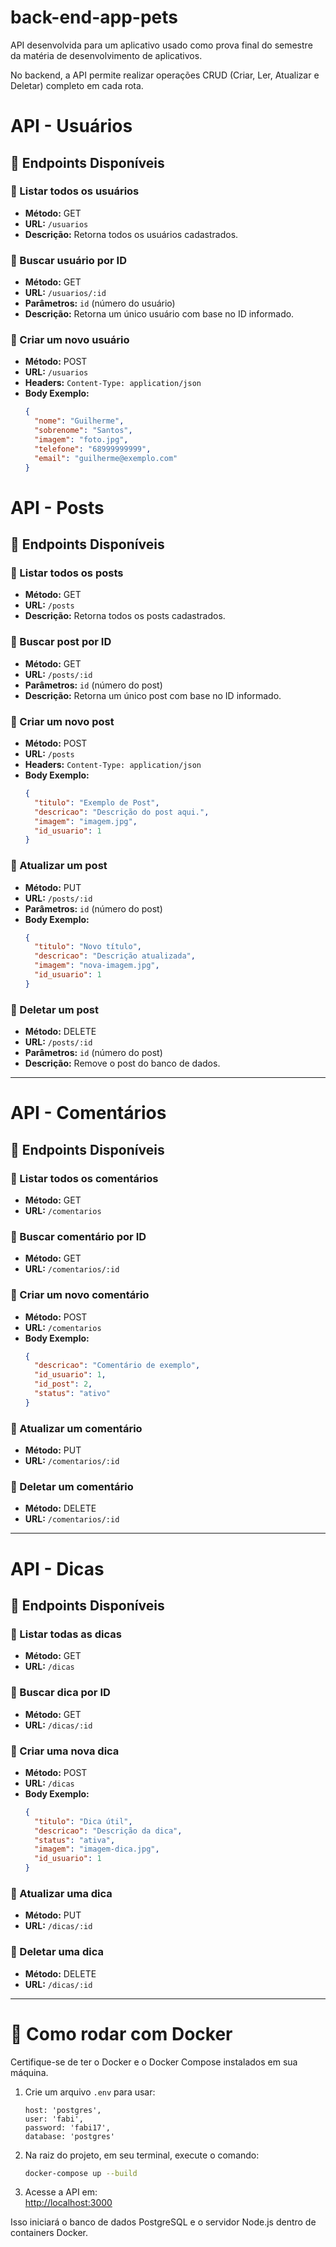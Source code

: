 # back-end-app-pets
API desenvolvida para um aplicativo usado como prova final do semestre da matéria de desenvolvimento de aplicativos.

No backend, a API permite realizar operações CRUD (Criar, Ler, Atualizar e Deletar) completo em cada rota.

# API - Usuários

## 🚀 Endpoints Disponíveis

### 🔹 Listar todos os usuários
- **Método:** GET  
- **URL:** `/usuarios`  
- **Descrição:** Retorna todos os usuários cadastrados.

### 🔹 Buscar usuário por ID
- **Método:** GET  
- **URL:** `/usuarios/:id`  
- **Parâmetros:** `id` (número do usuário)  
- **Descrição:** Retorna um único usuário com base no ID informado.

### 🔹 Criar um novo usuário
- **Método:** POST  
- **URL:** `/usuarios`  
- **Headers:** `Content-Type: application/json`  
- **Body Exemplo:**
  ```json
  {
    "nome": "Guilherme",
    "sobrenome": "Santos",
    "imagem": "foto.jpg",
    "telefone": "68999999999",
    "email": "guilherme@exemplo.com"
  }
  ```

# API - Posts

## 🚀 Endpoints Disponíveis

### 🔹 Listar todos os posts
- **Método:** GET  
- **URL:** `/posts`  
- **Descrição:** Retorna todos os posts cadastrados.

### 🔹 Buscar post por ID
- **Método:** GET  
- **URL:** `/posts/:id`  
- **Parâmetros:** `id` (número do post)  
- **Descrição:** Retorna um único post com base no ID informado.

### 🔹 Criar um novo post
- **Método:** POST  
- **URL:** `/posts`  
- **Headers:** `Content-Type: application/json`  
- **Body Exemplo:**
  ```json
  {
    "titulo": "Exemplo de Post",
    "descricao": "Descrição do post aqui.",
    "imagem": "imagem.jpg",
    "id_usuario": 1
  }
  ```

### 🔹 Atualizar um post
- **Método:** PUT  
- **URL:** `/posts/:id`  
- **Parâmetros:** `id` (número do post)  
- **Body Exemplo:**
  ```json
  {
    "titulo": "Novo título",
    "descricao": "Descrição atualizada",
    "imagem": "nova-imagem.jpg",
    "id_usuario": 1
  }
  ```

### 🔹 Deletar um post
- **Método:** DELETE  
- **URL:** `/posts/:id`  
- **Parâmetros:** `id` (número do post)  
- **Descrição:** Remove o post do banco de dados.

---

# API - Comentários

## 🚀 Endpoints Disponíveis

### 🔹 Listar todos os comentários
- **Método:** GET  
- **URL:** `/comentarios`  

### 🔹 Buscar comentário por ID
- **Método:** GET  
- **URL:** `/comentarios/:id`  

### 🔹 Criar um novo comentário
- **Método:** POST  
- **URL:** `/comentarios`  
- **Body Exemplo:**
  ```json
  {
    "descricao": "Comentário de exemplo",
    "id_usuario": 1,
    "id_post": 2,
    "status": "ativo"
  }
  ```

### 🔹 Atualizar um comentário
- **Método:** PUT  
- **URL:** `/comentarios/:id`  

### 🔹 Deletar um comentário
- **Método:** DELETE  
- **URL:** `/comentarios/:id`  

---

# API - Dicas

## 🚀 Endpoints Disponíveis

### 🔹 Listar todas as dicas
- **Método:** GET  
- **URL:** `/dicas`  

### 🔹 Buscar dica por ID
- **Método:** GET  
- **URL:** `/dicas/:id`  

### 🔹 Criar uma nova dica
- **Método:** POST  
- **URL:** `/dicas`  
- **Body Exemplo:**
  ```json
  {
    "titulo": "Dica útil",
    "descricao": "Descrição da dica",
    "status": "ativa",
    "imagem": "imagem-dica.jpg",
    "id_usuario": 1
  }
  ```

### 🔹 Atualizar uma dica
- **Método:** PUT  
- **URL:** `/dicas/:id`  

### 🔹 Deletar uma dica
- **Método:** DELETE  
- **URL:** `/dicas/:id`

---

# 🐳 Como rodar com Docker

Certifique-se de ter o Docker e o Docker Compose instalados em sua máquina.

1. Crie um arquivo `.env` para usar:
   ```
   host: 'postgres',
   user: 'fabi',
   password: 'fabi17',
   database: 'postgres'
   ```

2. Na raiz do projeto, em seu terminal, execute o comando:

   ```bash
   docker-compose up --build
   ```

3. Acesse a API em:  
   [http://localhost:3000](http://localhost:3000)

Isso iniciará o banco de dados PostgreSQL e o servidor Node.js dentro de containers Docker.